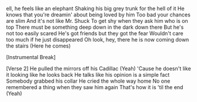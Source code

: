 ell, he feels like an elephant
Shaking his big grey trunk for the hell of it
He knows that you're dreamin' about being loved by him
Too bad your chances are slim
And it's not like Mr. Shuck
To get shy when they ask him who is on top
There must be something deep down in the dark down there
But he's not too easily scared
He's got friends but they got the fear
Wouldn't care too much if he just disappeared
Oh look, hey, there he is now coming down the stairs
(Here he comes)



[Instrumental Break]

[Verse 2]
He pulled the mirrors off his Cadillac (Yeah)
'Cause he doesn't like it looking like he looks back
He talks like his opinion is a simple fact
Somebody grabbed his collar
He cried the whole way home
No one remembered a thing when they saw him again
That's how it is 'til the end (Yeah)
